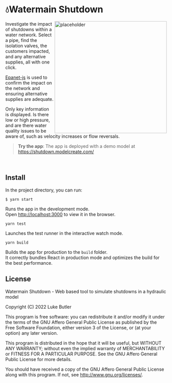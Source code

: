 # 💧Watermain Shutdown

<img src="https://user-images.githubusercontent.com/6113153/162494849-c4b965ca-9f69-4d9b-92b4-26d3788b061b.gif" alt="placeholder" height="350" align="right"/>

Investigate the impact of shutdowns within a water network. Select a pipe, find the isolation valves, the customers impacted, and any alternative supplies, all with one click.

[Epanet-js](https://github.com/modelcreate/epanet-js) is used to confirm the impact on the network and ensuring alternative supplies are adequate.

Only key information is displayed. Is there low or high pressure, and are there water quality issues to be aware of, such as velocity increases or flow reversals.

> **Try the app**: The app is deployed with a demo model at https://shutdown.modelcreate.com/

<br clear="right"/>

## Install

In the project directory, you can run:

```
$ yarn start
```

Runs the app in the development mode.<br />
Open [http://localhost:3000](http://localhost:3000) to view it in the browser.

```
yarn test
```

Launches the test runner in the interactive watch mode.

```
yarn build
```

Builds the app for production to the `build` folder.<br />
It correctly bundles React in production mode and optimizes the build for the best performance.

## License

Watermain Shutdown - Web based tool to simulate shutdowns in a hydraulic model

Copyright (C) 2022 Luke Butler

This program is free software: you can redistribute it and/or modify
it under the terms of the GNU Affero General Public License as published
by the Free Software Foundation, either version 3 of the License, or
(at your option) any later version.

This program is distributed in the hope that it will be useful,
but WITHOUT ANY WARRANTY; without even the implied warranty of
MERCHANTABILITY or FITNESS FOR A PARTICULAR PURPOSE. See the
GNU Affero General Public License for more details.

You should have received a copy of the GNU Affero General Public License
along with this program. If not, see <http://www.gnu.org/licenses/>.
